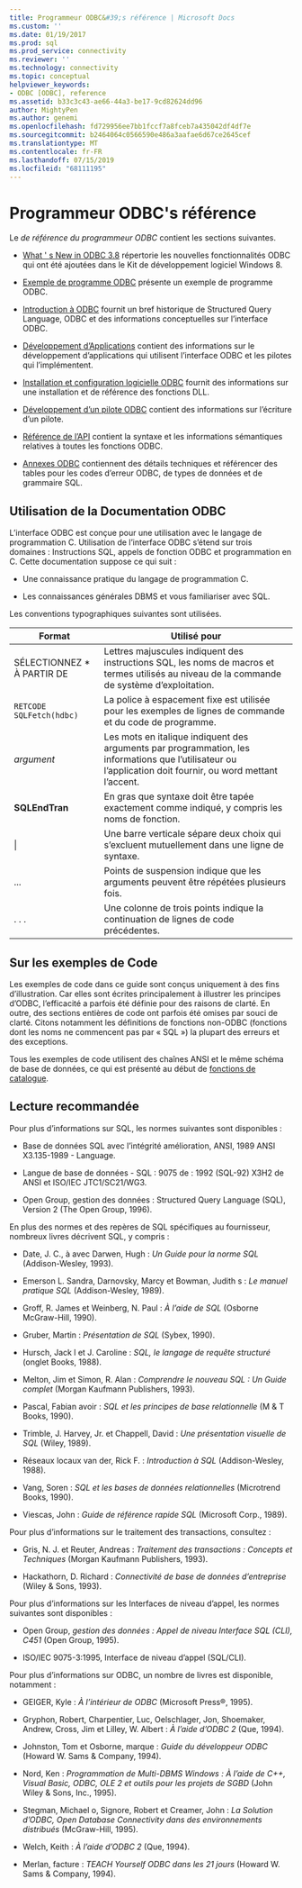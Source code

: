 ```yaml
---
title: Programmeur ODBC&#39;s référence | Microsoft Docs
ms.custom: ''
ms.date: 01/19/2017
ms.prod: sql
ms.prod_service: connectivity
ms.reviewer: ''
ms.technology: connectivity
ms.topic: conceptual
helpviewer_keywords:
- ODBC [ODBC], reference
ms.assetid: b33c3c43-ae66-44a3-be17-9cd82624dd96
author: MightyPen
ms.author: genemi
ms.openlocfilehash: fd729956ee7bb1fccf7a8fceb7a435042df4df7e
ms.sourcegitcommit: b2464064c0566590e486a3aafae6d67ce2645cef
ms.translationtype: MT
ms.contentlocale: fr-FR
ms.lasthandoff: 07/15/2019
ms.locfileid: "68111195"
---
```

# <a name="odbc-programmer39s-reference"></a>Programmeur ODBC&#39;s référence
Le *de référence du programmeur ODBC* contient les sections suivantes.  
  
-   [What ' s New in ODBC 3.8](../../odbc/reference/what-s-new-in-odbc-3-8.md) répertorie les nouvelles fonctionnalités ODBC qui ont été ajoutées dans le Kit de développement logiciel Windows 8.  
  
-   [Exemple de programme ODBC](../../odbc/reference/sample-odbc-program.md) présente un exemple de programme ODBC.  
  
-   [Introduction à ODBC](../../odbc/reference/introduction-to-odbc.md) fournit un bref historique de Structured Query Language, ODBC et des informations conceptuelles sur l’interface ODBC.  
  
-   [Développement d’Applications](../../odbc/reference/develop-app/developing-applications.md) contient des informations sur le développement d’applications qui utilisent l’interface ODBC et les pilotes qui l’implémentent.  
  
-   [Installation et configuration logicielle ODBC](../../odbc/reference/install/installing-and-configuring-the-odbc-software.md) fournit des informations sur une installation et de référence des fonctions DLL.  
  
-   [Développement d’un pilote ODBC](../../odbc/reference/develop-driver/developing-an-odbc-driver.md) contient des informations sur l’écriture d’un pilote.  
  
-   [Référence de l’API](../../odbc/reference/syntax/odbc-reference.md) contient la syntaxe et les informations sémantiques relatives à toutes les fonctions ODBC.  
  
-   [Annexes ODBC](../../odbc/reference/appendixes/odbc-appendixes.md) contiennent des détails techniques et référencer des tables pour les codes d’erreur ODBC, de types de données et de grammaire SQL.  
  
## <a name="working-with-the-odbc-documentation"></a>Utilisation de la Documentation ODBC  
 L’interface ODBC est conçue pour une utilisation avec le langage de programmation C. Utilisation de l’interface ODBC s’étend sur trois domaines : Instructions SQL, appels de fonction ODBC et programmation en C. Cette documentation suppose ce qui suit :  
  
-   Une connaissance pratique du langage de programmation C.  
  
-   Les connaissances générales DBMS et vous familiariser avec SQL.  
  
 Les conventions typographiques suivantes sont utilisées.  
  
|Format|Utilisé pour|  
|------------|--------------|  
|SÉLECTIONNEZ * À PARTIR DE|Lettres majuscules indiquent des instructions SQL, les noms de macros et termes utilisés au niveau de la commande de système d’exploitation.|  
|`RETCODE SQLFetch(hdbc)`|La police à espacement fixe est utilisée pour les exemples de lignes de commande et du code de programme.|  
|*argument*|Les mots en italique indiquent des arguments par programmation, les informations que l’utilisateur ou l’application doit fournir, ou word mettant l’accent.|  
|**SQLEndTran**|En gras que syntaxe doit être tapée exactement comme indiqué, y compris les noms de fonction.|  
|&#124;|Une barre verticale sépare deux choix qui s’excluent mutuellement dans une ligne de syntaxe.|  
|...|Points de suspension indique que les arguments peuvent être répétées plusieurs fois.|  
|. . .|Une colonne de trois points indique la continuation de lignes de code précédentes.|  
  
## <a name="about-the-code-examples"></a>Sur les exemples de Code  
 Les exemples de code dans ce guide sont conçus uniquement à des fins d’illustration. Car elles sont écrites principalement à illustrer les principes d’ODBC, l’efficacité a parfois été définie pour des raisons de clarté. En outre, des sections entières de code ont parfois été omises par souci de clarté. Citons notamment les définitions de fonctions non-ODBC (fonctions dont les noms ne commencent pas par « SQL ») la plupart des erreurs et des exceptions.  
  
 Tous les exemples de code utilisent des chaînes ANSI et le même schéma de base de données, ce qui est présenté au début de [fonctions de catalogue](../../odbc/reference/develop-app/catalog-functions.md).  
  
## <a name="recommended-reading"></a>Lecture recommandée  
 Pour plus d’informations sur SQL, les normes suivantes sont disponibles :  
  
-   Base de données SQL avec l’intégrité amélioration, ANSI, 1989 ANSI X3.135-1989 - Language.  
  
-   Langue de base de données - SQL : 9075 de : 1992 (SQL-92) X3H2 de ANSI et ISO/IEC JTC1/SC21/WG3.  
  
-   Open Group, gestion des données : Structured Query Language (SQL), Version 2 (The Open Group, 1996).  
  
 En plus des normes et des repères de SQL spécifiques au fournisseur, nombreux livres décrivent SQL, y compris :  
  
-   Date, J. C., à avec Darwen, Hugh : *Un Guide pour la norme SQL* (Addison-Wesley, 1993).  
  
-   Emerson L. Sandra, Darnovsky, Marcy et Bowman, Judith s : *Le manuel pratique SQL* (Addison-Wesley, 1989).  
  
-   Groff, R. James et Weinberg, N. Paul : *À l’aide de SQL* (Osborne McGraw-Hill, 1990).  
  
-   Gruber, Martin : *Présentation de SQL* (Sybex, 1990).  
  
-   Hursch, Jack l et J. Caroline : *SQL, le langage de requête structuré* (onglet Books, 1988).  
  
-   Melton, Jim et Simon, R. Alan : *Comprendre le nouveau SQL : Un Guide complet* (Morgan Kaufmann Publishers, 1993).  
  
-   Pascal, Fabian avoir : *SQL et les principes de base relationnelle* (M & T Books, 1990).  
  
-   Trimble, J. Harvey, Jr. et Chappell, David : *Une présentation visuelle de SQL* (Wiley, 1989).  
  
-   Réseaux locaux van der, Rick F. : *Introduction à SQL* (Addison-Wesley, 1988).  
  
-   Vang, Soren : *SQL et les bases de données relationnelles* (Microtrend Books, 1990).  
  
-   Viescas, John : *Guide de référence rapide SQL* (Microsoft Corp., 1989).  
  
 Pour plus d’informations sur le traitement des transactions, consultez :  
  
-   Gris, N. J. et Reuter, Andreas : *Traitement des transactions : Concepts et Techniques* (Morgan Kaufmann Publishers, 1993).  
  
-   Hackathorn, D. Richard : *Connectivité de base de données d’entreprise* (Wiley & Sons, 1993).  
  
 Pour plus d’informations sur les Interfaces de niveau d’appel, les normes suivantes sont disponibles :  
  
-   Open Group, *gestion des données : Appel de niveau Interface SQL (CLI), C451* (Open Group, 1995).  
  
-   ISO/IEC 9075-3:1995, Interface de niveau d’appel (SQL/CLI).  
  
 Pour plus d’informations sur ODBC, un nombre de livres est disponible, notamment :  
  
-   GEIGER, Kyle : *À l’intérieur de ODBC* (Microsoft Press®, 1995).  
  
-   Gryphon, Robert, Charpentier, Luc, Oelschlager, Jon, Shoemaker, Andrew, Cross, Jim et Lilley, W. Albert : *À l’aide d’ODBC 2* (Que, 1994).  
  
-   Johnston, Tom et Osborne, marque : *Guide du développeur ODBC* (Howard W. Sams & Company, 1994).  
  
-   Nord, Ken : *Programmation de Multi-DBMS Windows : À l’aide de C++, Visual Basic, ODBC, OLE 2 et outils pour les projets de SGBD* (John Wiley & Sons, Inc., 1995).  
  
-   Stegman, Michael o, Signore, Robert et Creamer, John : *La Solution d’ODBC, Open Database Connectivity dans des environnements distribués* (McGraw-Hill, 1995).  
  
-   Welch, Keith : *À l’aide d’ODBC 2* (Que, 1994).  
  
-   Merlan, facture : *TEACH Yourself ODBC dans les 21 jours* (Howard W. Sams & Company, 1994).
